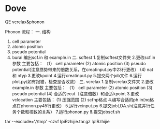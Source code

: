 # Dove
QE vcrelax&amp;phonon

Phonon 流程：
一. 结构
1. cell parameter
2. atomic position
3. pseudo potential
4. burai 编出scf.in 和 example.in
二. scftest
1.复制scftest文件夹
2.更改scf.in 参数
  主要包括：
 （1） cell parameter
  (2)  atomic position
  (3)  pseudo potential(注意赝势带来的倍数关系，在creatinput.py中23行更改）
  (4)  nat 和 ntyp
3.更改kpoint
4.运行creatinput.py
5.提交两个job文件
6.运行plot.py(如有报错，检查是否收敛）
三. vcrelax
1.复制vcrelax文件夹
2.更改example.in 参数
  主要包括：
  （1） cell parameter
   (2) atomic position
   (3) pseudo potential
   (4) 合适的ecut（注意倍数）和合适kpoint
3.更改vclocation
  主要包括：
  (1) 压强范围
  (2) scfnp格点
4.编写合适的ph.in(nq格点在phonon.py45行更改）
5.运行vcinput.py
6.提交jobLDA.sh(注意并行任务个数和核数的关系）
7.运行phonon.py
8.提交jobscf.sh


tar --exclude='*/*/tmp' -czvf IpiRzhijie.tar.gz IpIRzhijie

